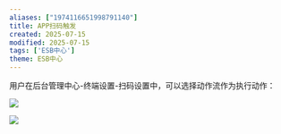 ```yaml
---
aliases: ["1974116651998791140"]
title: APP扫码触发
created: 2025-07-15
modified: 2025-07-15
tags: ['ESB中心']
theme: ESB中心
---
```


用户在后台管理中心-终端设置-扫码设置中，可以选择动作流作为执行动作：

![](3fb23ca182e1b62ed5f1e18213f05469.jpg)

![](aa9fc4e7e2a11aba668ae0b0cf591a2c.jpg)